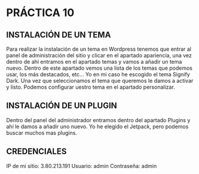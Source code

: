 # PRÁCTICA 10

## INSTALACIÓN DE UN TEMA
Para realizar la instalación de un tema en Wordpress tenemos que entrar al panel de administración del sitio y clicar en el apartado apariencia, una vez dentro de ahí entramos en el apartado temas y vamos a añadir un tema nuevo. Dentro de este apartado vemos una lista de los temas que podemos usar, los más destacados, etc... Yo en mi caso he escogido el tema Signify Dark.
Una vez que seleccionamos el tema que queremos le damos a activar y listo. Podemos configurar  uestro tema en el apartado personalizar.

## INSTALACIÓN DE UN PLUGIN
Dentro del panel del administrador entramos dentro del apartado Plugins y ahí le damos a añadir uno nuevo. Yo he elegido el Jetpack, pero podemos buscar muchos mas plugins.

## CREDENCIALES
IP de mi sitio: 3.80.213.191
Usuario: admin
Contraseña: admin
